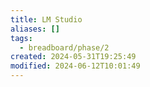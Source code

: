 ```yaml
---
title: LM Studio
aliases: []
tags:
  - breadboard/phase/2
created: 2024-05-31T19:25:49
modified: 2024-06-12T10:01:49
---
```

